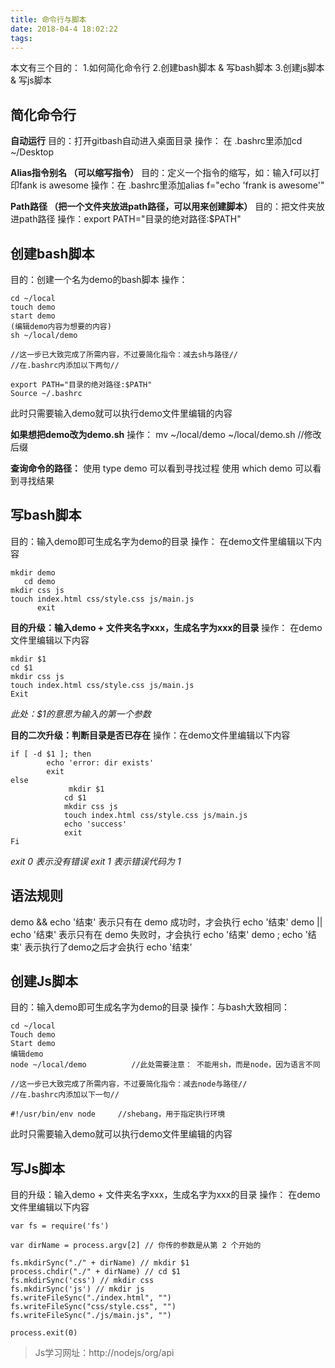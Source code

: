 ```yaml
---
title: 命令行与脚本
date: 2018-04-4 18:02:22
tags:
---
```

本文有三个目的：
1.如何简化命令行
2.创建bash脚本 & 写bash脚本
3.创建js脚本 & 写js脚本

## 简化命令行
**自动运行**
目的：打开gitbash自动进入桌面目录
操作： 在 .bashrc里添加cd  ~/Desktop

**Alias指令别名 （可以缩写指令）**
目的：定义一个指令的缩写，如：输入f可以打印fank is awesome
操作：在 .bashrc里添加alias f="echo 'frank is awesome'"

**Path路径 （把一个文件夹放进path路径，可以用来创建脚本）**
目的：把文件夹放进path路径
操作：export PATH="目录的绝对路径:$PATH"

##  创建bash脚本
目的：创建一个名为demo的bash脚本
操作：

```
cd ~/local
touch demo
start demo
(编辑demo内容为想要的内容)
sh ~/local/demo  

//这一步已大致完成了所需内容，不过要简化指令：减去sh与路径//
//在.bashrc内添加以下两句//

export PATH="目录的绝对路径:$PATH" 
Source ~/.bashrc
```
此时只需要输入demo就可以执行demo文件里编辑的内容



**如果想把demo改为demo.sh**
操作： 
mv ~/local/demo  ~/local/demo.sh  //修改后缀


**查询命令的路径：**
      使用 type demo 可以看到寻找过程
      使用 which demo 可以看到寻找结果





## 写bash脚本
目的：输入demo即可生成名字为demo的目录 
操作： 在demo文件里编辑以下内容
```
mkdir demo
   cd demo
mkdir css js
touch index.html css/style.css js/main.js
      exit
```

**目的升级：输入demo + 文件夹名字xxx，生成名字为xxx的目录**
操作： 在demo文件里编辑以下内容
```
mkdir $1
cd $1
mkdir css js
touch index.html css/style.css js/main.js
Exit
```
*此处：$1的意思为输入的第一个参数*





**目的二次升级：判断目录是否已存在**
操作：在demo文件里编辑以下内容
```
if [ -d $1 ]; then
 		echo 'error: dir exists'
 		exit
else
			 mkdir $1
 			cd $1
 			mkdir css js
 			touch index.html css/style.css js/main.js
 			echo 'success'
 			exit
Fi
```
*exit 0 表示没有错误*
*exit 1 表示错误代码为 1*





## 语法规则
demo && echo '结束' 表示只有在 demo 成功时，才会执行 echo '结束'
demo || echo '结束' 表示只有在 demo 失败时，才会执行 echo '结束'
demo ; echo '结束' 表示执行了demo之后才会执行 echo '结束'

## 创建Js脚本
目的：输入demo即可生成名字为demo的目录
操作：与bash大致相同：
```
cd ~/local
Touch demo
Start demo
编辑demo
node ~/local/demo          //此处需要注意： 不能用sh，而是node，因为语言不同

//这一步已大致完成了所需内容，不过要简化指令：减去node与路径//
//在.bashrc内添加以下一句//

#!/usr/bin/env node     //shebang，用于指定执行环境
```
此时只需要输入demo就可以执行demo文件里编辑的内容


## 写Js脚本
目的升级：输入demo + 文件夹名字xxx，生成名字为xxx的目录
操作： 在demo文件里编辑以下内容
```
var fs = require('fs')

var dirName = process.argv[2] // 你传的参数是从第 2 个开始的

fs.mkdirSync("./" + dirName) // mkdir $1
process.chdir("./" + dirName) // cd $1
fs.mkdirSync('css') // mkdir css
fs.mkdirSync('js') // mkdir js
fs.writeFileSync("./index.html", "")
fs.writeFileSync("css/style.css", "")
fs.writeFileSync("./js/main.js", "")

process.exit(0)
```

>Js学习网址：http://nodejs/org/api